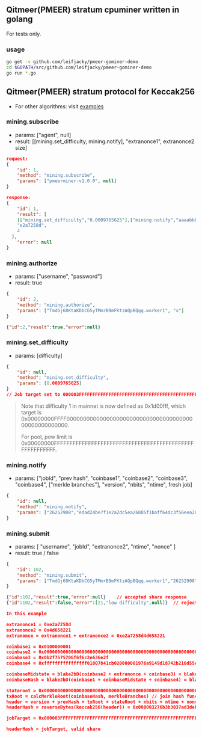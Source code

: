 ## Qitmeer(PMEER) stratum cpuminer written in golang 

For tests only.

### usage

```bash
go get -v github.com/leifjacky/pmeer-gominer-demo
cd $GOPATH/src/github.com/leifjacky/pmeer-gominer-demo
go run *.go
```



## Qitmeer(PMEER) stratum protocol for Keccak256

- For other algorithms: visit [examples](https://github.com/leifjacky/pmeer-gominer-demo/tree/master/examples)

### mining.subscribe

- params: ["agent", null]
- result: [[mining.set_difficulty, mining.notify], "extranonce1", extranonce2 size]

```json
request:
{
	"id": 1,
	"method": "mining.subscribe",
	"params": ["pmeerminer-v1.0.0", null]
}

response:
{
	"id": 1,
	"result": [
    [["mining.set_difficulty","0.0009765625"],["mining.notify","aaaabbbbccccdddd"]],
    "e2a7258d",
    4
  ],
	"error": null
}
```



### mining.authorize

- params: ["username", "password"]
- result: true

```json
{
	"id": 2,
	"method": "mining.authorize",
	"params": ["TmdGj68KtaKDbCG5yTMmrB9mFKtzAQpBQqq.worker1", "x"]
}

{"id":2,"result":true,"error":null}
```



### mining.set_difficulty

- params: [difficulty]

```json
{
	"id": null,
	"method": "mining.set_difficulty",
	"params": [0.0009765625]
}
// Job target set to 000003FFFFFFFFFFFFFFFFFFFFFFFFFFFFFFFFFFFFFFFFFFFFFFFFFFFFFFFC00.
```

> Note that difficulty 1 in mainnet is now defined as 0x1d00fff, which target is 0x00000000FFFF0000000000000000000000000000000000000000000000000000.
>
> For pool, pow limit is 0x00000000FFFFFFFFFFFFFFFFFFFFFFFFFFFFFFFFFFFFFFFFFFFFFFFFFFFFFFFF.



### mining.notify

- params: ["jobId", "prev hash", "coinbase1", "coinbase2", "coinbase3", "coinbase4", ["merkle branches"], "version", "nbits", "ntime", fresh job]

```json
{
	"id": null,
	"method": "mining.notify",
	"params": ["26252908","edad24be7f1e2a2dc5ea26885f1baff64dc3f56eea2885714c515482f9070000","0100000001","000000000000000000000000000000000000000000000000000000000000000003210f0708","0b2f7575706f6f6c2e636e2f","ffffffffffffffff01007841cb020000001976a9149d18742b210d55e6819fc2454e6d8c0dac4a8f1c88ac0000000000000000",[],"0000000b","1c1fffff","5eddb44d",true]
}
```



### mining.submit

- params: [ "username", "jobId", "extranonce2", "ntime", "nonce" ]
- result: true / false

```json
{
	"id": 102,
	"method": "mining.submit",
	"params": ["TmdGj68KtaKDbCG5yTMmrB9mFKtzAQpBQqq.worker1","26252908","4d658221","5eddb44d","008caeac"]
}

{"id":102,"result":true,"error":null}    // accepted share response
{"id":102,"result":false,"error":[21,"low difficulty",null]}  // rejected share response
```





```json
In this example

extranonce1 = 0xe2a7258d
extranonce2 = 0x4d658221
extranonce = extranonce1 + extranonce2 = 0xe2a7258d4d658221

coinbase1 = 0x0100000001
coinbase2 = 0x000000000000000000000000000000000000000000000000000000000000000003210f0708
coinbase3 = 0x0b2f7575706f6f6c2e636e2f
coinbase4 = 0xffffffffffffffff01007841cb020000001976a9149d18742b210d55e6819fc2454e6d8c0dac4a8f1c88ac0000000000000000

coinbaseMidstate = blake2bD(coinbase2 + extranonce + coinbase3) = blake2bD(0x000000000000000000000000000000000000000000000000000000000000000003210f0708e2a7258d4d6582210b2f7575706f6f6c2e636e2f) = 0x7c092a91a4f8803803834f2474ddef934c8e2f2a1386dbce4fa727c434881955
coinbaseHash = blake2bD(coinbase1 + coinbaseMidstate + coinbase4) = blake2bD(0x01000000017c092a91a4f8803803834f2474ddef934c8e2f2a1386dbce4fa727c434881955ffffffffffffffff01007841cb020000001976a9149d18742b210d55e6819fc2454e6d8c0dac4a8f1c88ac0000000000000000) = 0x52ea12b949a2386ca18f9bb50824901352a51d1323f084dcb0a93f4dd85c005d

stateroot = 0x0000000000000000000000000000000000000000000000000000000000000000 // 64 zeros
txRoot = calcMerkleRoot(coinbaseHash, merkleBranches) // join hash func is Blake2bD
header = version + prevHash + txRoot + stateRoot + nbits + ntime + nonce + powType = 0x0b000000edad24be7f1e2a2dc5ea26885f1baff64dc3f56eea2885714c515482f907000052ea12b949a2386ca18f9bb50824901352a51d1323f084dcb0a93f4dd85c005d0000000000000000000000000000000000000000000000000000000000000000ffff1f1c4db4dd5eacae8c0006 // all concat in Little Endian
headerHash = reverseBytes(keccak256(header)) = 0x000003276b3b3037ad3deb0da9ff2bc84f56291706f21b00e6500b657d081422  // Big Endian

jobTarget = 0x000003FFFFFFFFFFFFFFFFFFFFFFFFFFFFFFFFFFFFFFFFFFFFFFFFFFFFFFFC00

headerHash < jobTarget, valid share
```

